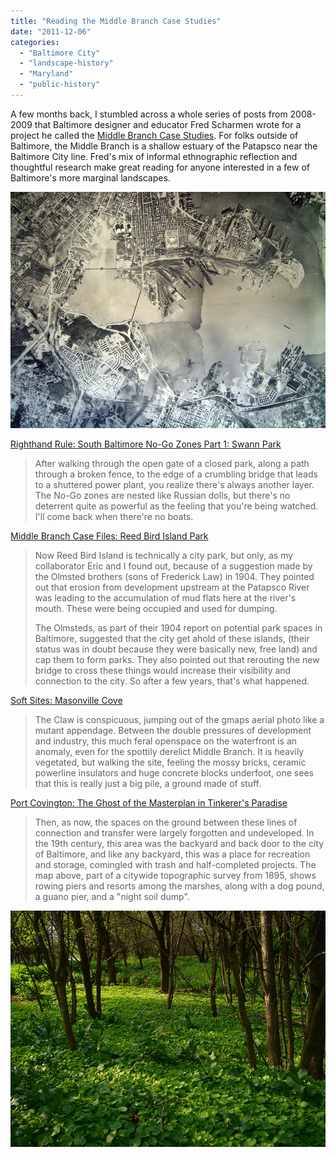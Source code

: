 ```yaml
---
title: "Reading the Middle Branch Case Studies"
date: "2011-12-06"
categories: 
  - "Baltimore City"
  - "landscape-history"
  - "Maryland"
  - "public-history"
---
```


A few months back, I stumbled across a whole series of posts from 2008-2009 that Baltimore designer and educator Fred Scharmen wrote for a project he called the [Middle Branch Case Studies](http://w-as.net/#893343/Middle-Branch-Case-Studies). For folks outside of Baltimore, the Middle Branch is a shallow estuary of the Patapsco near the Baltimore City line. Fred's mix of informal ethnographic reflection and thoughtful research make great reading for anyone interested in a few of Baltimore's more marginal landscapes.

[![DSC02200a](images/2425516701_ec7d1d3473_z.jpg)](http://www.flickr.com/photos/sevensixfive/2425516701/ "DSC02200a by sevensixfive, on Flickr")

[Righthand Rule: South Baltimore No-Go Zones Part 1: Swann Park](http://765.blogspot.com/2007/09/righthand-rule-south-baltimore-no-go.html)

> After walking through the open gate of a closed park, along a path through a broken fence, to the edge of a crumbling bridge that leads to a shuttered power plant, you realize there's always another layer. The No-Go zones are nested like Russian dolls, but there's no deterrent quite as powerful as the feeling that you're being watched. I'll come back when there're no boats.

[Middle Branch Case Files: Reed Bird Island Park](http://765.blogspot.com/2008/04/middle-branch-case-files-reed-bird.html)

> Now Reed Bird Island is technically a city park, but only, as my collaborator Eric and I found out, because of a suggestion made by the Olmsted brothers (sons of Frederick Law) in 1904. They pointed out that erosion from development upstream at the Patapsco River was leading to the accumulation of mud flats here at the river's mouth. These were being occupied and used for dumping.
> 
> The Olmsteds, as part of their 1904 report on potential park spaces in Baltimore, suggested that the city get ahold of these islands, (their status was in doubt because they were basically new, free land) and cap them to form parks. They also pointed out that rerouting the new bridge to cross these things would increase their visibility and connection to the city. So after a few years, that's what happened.

[Soft Sites: Masonville Cove](http://765.blogspot.com/2008/12/soft-sites-masonville-cove.html)

> The Claw is conspicuous, jumping out of the gmaps aerial photo like a mutant appendage. Between the double pressures of development and industry, this much feral openspace on the waterfront is an anomaly, even for the spottily derelict Middle Branch. It is heavily vegetated, but walking the site, feeling the mossy bricks, ceramic powerline insulators and huge concrete blocks underfoot, one sees that this is really just a big pile, a ground made of stuff.

[Port Covington: The Ghost of the Masterplan in Tinkerer's Paradise](http://765.blogspot.com/2009/06/port-covington-ghost-of-masterplan-in.html)

> Then, as now, the spaces on the ground between these lines of connection and transfer were largely forgotten and undeveloped. In the 19th century, this area was the backyard and back door to the city of Baltimore, and like any backyard, this was a place for recreation and storage, comingled with trash and half-completed projects. The map above, part of a citywide topographic survey from 1895, shows rowing piers and resorts among the marshes, along with a dog pound, a guano pier, and a "night soil dump".

[![DSC02325](images/2453917744_f6f90dc385_z.jpg)](http://www.flickr.com/photos/sevensixfive/2453917744/ "DSC02325 by sevensixfive, on Flickr")
